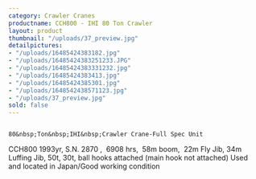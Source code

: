```yaml
---
category: Crawler Cranes
productname: CCH800 - IHI 80 Ton Crawler
layout: product
thumbnail: "/uploads/37_preview.jpg"
detailpictures:
- "/uploads/16485424383182.jpg"
- "/uploads/16485424383251233.JPG"
- "/uploads/16485424383331232.jpg"
- "/uploads/16485424383413.jpg"
- "/uploads/16485424385301.jpg"
- "/uploads/1648542438571123.jpg"
- "/uploads/37_preview.jpg"
sold: false
---
```


                                            80&nbsp;Ton&nbsp;IHI&nbsp;Crawler Crane-Full Spec Unit
CCH800
1993yr,&nbsp;S.N. 2870 ,&nbsp; 6908&nbsp;hrs,&nbsp;
58m boom, &nbsp;22m Fly Jib, 34m Luffing Jib,&nbsp;50t, 30t, ball hooks attached (main hook not attached)
Used and located in Japan/Good working condition


